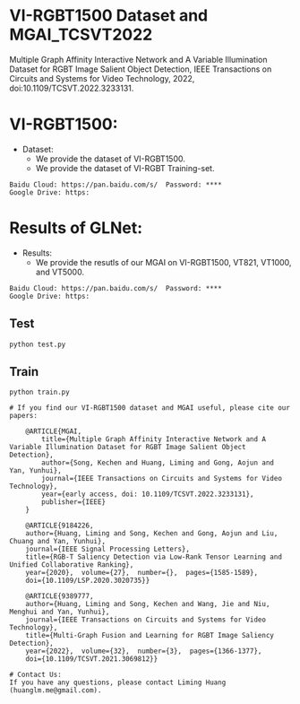 # VI-RGBT1500 Dataset and MGAI_TCSVT2022
Multiple Graph Affinity Interactive Network and A Variable Illumination Dataset for RGBT Image Salient Object Detection, IEEE Transactions on Circuits and Systems for Video Technology, 2022, doi:10.1109/TCSVT.2022.3233131.

# VI-RGBT1500:
* Dataset:
  - We provide the dataset of VI-RGBT1500. 
  - We provide the dataset of VI-RGBT Training-set. 
```
Baidu Cloud: https://pan.baidu.com/s/  Password: ****
Google Drive: https:
```

# Results of GLNet:
* Results:
  - We provide the resutls of our MGAI on VI-RGBT1500, VT821, VT1000, and VT5000. 
```
Baidu Cloud: https://pan.baidu.com/s/  Password: ****
Google Drive: https:
```

## Test
```
python test.py
```
## Train
```
python train.py

# If you find our VI-RGBT1500 dataset and MGAI useful, please cite our papers:

    @ARTICLE{MGAI,
        title={Multiple Graph Affinity Interactive Network and A Variable Illumination Dataset for RGBT Image Salient Object Detection},
        author={Song, Kechen and Huang, Liming and Gong, Aojun and Yan, Yunhui},
        journal={IEEE Transactions on Circuits and Systems for Video Technology},
        year={early access, doi: 10.1109/TCSVT.2022.3233131},
        publisher={IEEE}
    }
    
    @ARTICLE{9184226,  
    author={Huang, Liming and Song, Kechen and Gong, Aojun and Liu, Chuang and Yan, Yunhui},  
    journal={IEEE Signal Processing Letters},   
    title={RGB-T Saliency Detection via Low-Rank Tensor Learning and Unified Collaborative Ranking},   
    year={2020},  volume={27},  number={},  pages={1585-1589},  
    doi={10.1109/LSP.2020.3020735}}
    
    @ARTICLE{9389777, 
    author={Huang, Liming and Song, Kechen and Wang, Jie and Niu, Menghui and Yan, Yunhui},  
    journal={IEEE Transactions on Circuits and Systems for Video Technology},   
    title={Multi-Graph Fusion and Learning for RGBT Image Saliency Detection},  
    year={2022},  volume={32},  number={3},  pages={1366-1377},  
    doi={10.1109/TCSVT.2021.3069812}}

# Contact Us:
If you have any questions, please contact Liming Huang (huanglm.me@gmail.com).
